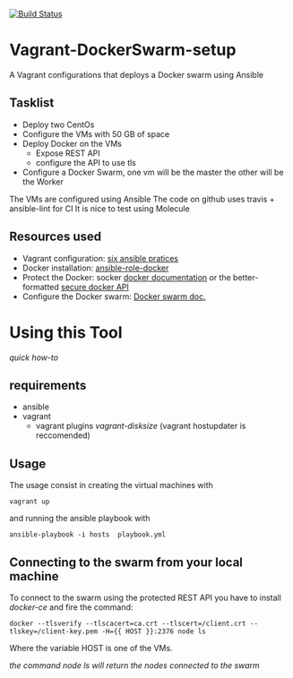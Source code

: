 [![Build Status](https://travis-ci.com/emanuele232/Vagrant-DockerSwarm-setup.svg?branch=main)](https://travis-ci.com/emanuele232/Vagrant-DockerSwarm-setup)

# Vagrant-DockerSwarm-setup
A Vagrant configurations that deploys a Docker swarm using Ansible

## Tasklist

- Deploy two CentOs
- Configure the VMs with 50 GB of space
- Deploy Docker on the VMs
  - Expose REST API 
  - configure the API to use tls
- Configure a Docker Swarm, one vm will be the master the other will be the Worker

The VMs are configured using Ansible
The code on github uses travis + ansible-lint for CI
It is nice to test using Molecule

## Resources used

- Vagrant configuration: [six ansible pratices](https://max.engineer/six-ansible-practices)
- Docker installation: [ansible-role-docker](https://github.com/geerlingguy/ansible-role-docker)
- Protect the Docker: socker [docker documentation](https://docs.docker.com/engine/security/https/) or the better-formatted [secure docker API](https://blog.eduonix.com/software-development/learn-secure-docker-api-using-ssltls/)
- Configure the Docker swarm: [Docker swarm doc.](https://docs.docker.com/engine/swarm/) 

# Using this Tool
*quick how-to*
## requirements
- ansible
- vagrant 
  - vagrant plugins *vagrant-disksize* (vagrant hostupdater is reccomended)

## Usage
The usage consist in creating the virtual machines with

    vagrant up

and running the ansible playbook with

    ansible-playbook -i hosts  playbook.yml 

## Connecting to the swarm from your local machine
To connect to the swarm using the protected REST API you have to install *docker-ce* and fire the command:

    docker --tlsverify --tlscacert=ca.crt --tlscert=/client.crt --tlskey=/client-key.pem -H={{ HOST }}:2376 node ls

Where the variable HOST is one of the VMs.

*the command node ls will return the nodes connected to the swarm*



